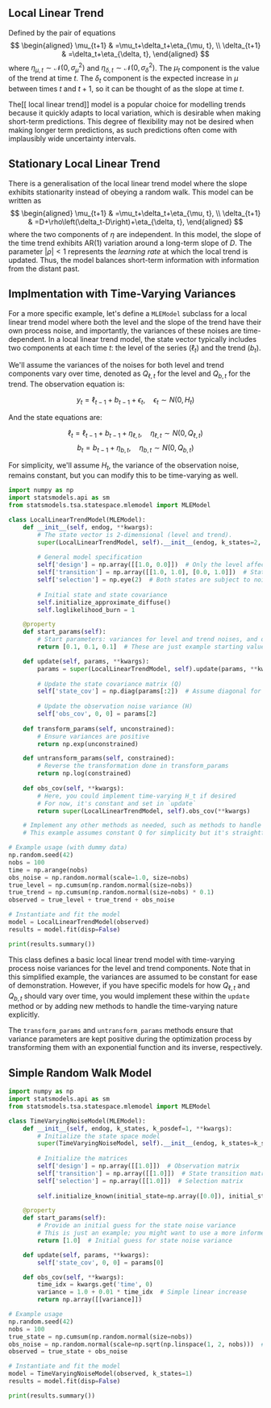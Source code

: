 ## Local Linear Trend
Defined by the pair of equations
$$
\begin{aligned}
\mu_{t+1} & =\mu_t+\delta_t+\eta_{\mu, t}, \\
\delta_{t+1} & =\delta_t+\eta_{\delta, t},
\end{aligned}
$$
where $\eta_{\mu, t} \sim \mathcal{N}\left(0, \sigma_\mu^2\right)$ and $\eta_{\delta, t} \sim \mathcal{N}\left(0, \sigma_\delta^2\right)$. The $\mu_t$ component is the value of the trend at time $t$. The $\delta_t$ component is the expected increase in $\mu$ between times $t$ and $t+1$, so it can be thought of as the slope at time $t$.

The[[ local linear trend]] model is a popular choice for modelling trends because it quickly adapts to local variation, which is desirable when making short-term predictions. This degree of flexibility may not be desired when making longer term predictions, as such predictions often come with implausibly wide uncertainty intervals.

## Stationary Local Linear Trend
There is a generalisation of the local linear trend model where the slope exhibits stationarity instead of obeying a random walk. This model can be written as
$$
\begin{aligned}
\mu_{t+1} & =\mu_t+\delta_t+\eta_{\mu, t}, \\
\delta_{t+1} & =D+\rho\left(\delta_t-D\right)+\eta_{\delta, t},
\end{aligned}
$$
where the two components of $\eta$ are independent. In this model, the slope of the time trend exhibits AR(1) variation around a long-term slope of $D$. The parameter $|\rho|<1$ represents the *learning rate* at which the local trend is updated. Thus, the model balances short-term information with information from the distant past.

## Implmentation with Time-Varying Variances
For a more specific example, let's define a `MLEModel` subclass for a local linear trend model where both the level and the slope of the trend have their own process noise, and importantly, the variances of these noises are time-dependent. In a local linear trend model, the state vector typically includes two components at each time $t$: the level of the series ($\ell_t$) and the trend ($b_t$).

We'll assume the variances of the noises for both level and trend components vary over time, denoted as $Q_{\ell,t}$ for the level and $Q_{b,t}$ for the trend. The observation equation is:

$$y_t = \ell_{t-1} + b_{t-1} + \epsilon_t, \quad \epsilon_t \sim N(0, H_t)$$

And the state equations are:

$$\ell_t = \ell_{t-1} + b_{t-1} + \eta_{\ell,t}, \quad \eta_{\ell,t} \sim N(0, Q_{\ell,t})$$
$$b_t = b_{t-1} + \eta_{b,t}, \quad \eta_{b,t} \sim N(0, Q_{b,t})$$

For simplicity, we'll assume $H_t$, the variance of the observation noise, remains constant, but you can modify this to be time-varying as well.

```python
import numpy as np
import statsmodels.api as sm
from statsmodels.tsa.statespace.mlemodel import MLEModel

class LocalLinearTrendModel(MLEModel):
    def __init__(self, endog, **kwargs):
        # The state vector is 2-dimensional (level and trend).
        super(LocalLinearTrendModel, self).__init__(endog, k_states=2, k_posdef=1, **kwargs)
        
        # General model specification
        self['design'] = np.array([[1.0, 0.0]])  # Only the level affects observations directly.
        self['transition'] = np.array([[1.0, 1.0], [0.0, 1.0]])  # State transition matrix.
        self['selection'] = np.eye(2)  # Both states are subject to noise.
        
        # Initial state and state covariance
        self.initialize_approximate_diffuse()
        self.loglikelihood_burn = 1

    @property
    def start_params(self):
        # Start parameters: variances for level and trend noises, and one for observation noise
        return [0.1, 0.1, 0.1]  # These are just example starting values.

    def update(self, params, **kwargs):
        params = super(LocalLinearTrendModel, self).update(params, **kwargs)
        
        # Update the state covariance matrix (Q)
        self['state_cov'] = np.diag(params[:2])  # Assume diagonal for simplicity
        
        # Update the observation noise variance (H)
        self['obs_cov', 0, 0] = params[2]
        
    def transform_params(self, unconstrained):
        # Ensure variances are positive
        return np.exp(unconstrained)

    def untransform_params(self, constrained):
        # Reverse the transformation done in transform_params
        return np.log(constrained)
        
    def obs_cov(self, **kwargs):
        # Here, you could implement time-varying H_t if desired
        # For now, it's constant and set in `update`
        return super(LocalLinearTrendModel, self).obs_cov(**kwargs)

    # Implement any other methods as needed, such as methods to handle time-varying Q.
    # This example assumes constant Q for simplicity but it's straightforward to modify.

# Example usage (with dummy data)
np.random.seed(42)
nobs = 100
time = np.arange(nobs)
obs_noise = np.random.normal(scale=1.0, size=nobs)
true_level = np.cumsum(np.random.normal(size=nobs))
true_trend = np.cumsum(np.random.normal(size=nobs) * 0.1)
observed = true_level + true_trend + obs_noise

# Instantiate and fit the model
model = LocalLinearTrendModel(observed)
results = model.fit(disp=False)

print(results.summary())
```

This class defines a basic local linear trend model with time-varying process noise variances for the level and trend components. Note that in this simplified example, the variances are assumed to be constant for ease of demonstration. However, if you have specific models for how $Q_{\ell,t}$ and $Q_{b,t}$ should vary over time, you would implement these within the `update` method or by adding new methods to handle the time-varying nature explicitly.

The `transform_params` and `untransform_params` methods ensure that variance parameters are kept positive during the optimization process by transforming them with an exponential function and its inverse, respectively.

## Simple Random Walk Model
```python
import numpy as np
import statsmodels.api as sm
from statsmodels.tsa.statespace.mlemodel import MLEModel

class TimeVaryingNoiseModel(MLEModel):
    def __init__(self, endog, k_states, k_posdef=1, **kwargs):
        # Initialize the state space model
        super(TimeVaryingNoiseModel, self).__init__(endog, k_states=k_states, k_posdef=k_posdef, **kwargs)
        
        # Initialize the matrices
        self['design'] = np.array([[1.0]])  # Observation matrix
        self['transition'] = np.array([[1.0]])  # State transition matrix
        self['selection'] = np.array([[1.0]])  # Selection matrix
        
        self.initialize_known(initial_state=np.array([0.0]), initial_state_cov=np.array([[1.0]]))

    @property
    def start_params(self):
        # Provide an initial guess for the state noise variance
        # This is just an example; you might want to use a more informed guess based on your data
        return [1.0]  # Initial guess for state noise variance

    def update(self, params, **kwargs):
        self['state_cov', 0, 0] = params[0]

    def obs_cov(self, **kwargs):
        time_idx = kwargs.get('time', 0)
        variance = 1.0 + 0.01 * time_idx  # Simple linear increase
        return np.array([[variance]])

# Example usage
np.random.seed(42)
nobs = 100
true_state = np.cumsum(np.random.normal(size=nobs))
obs_noise = np.random.normal(scale=np.sqrt(np.linspace(1, 2, nobs)))  # Increasing variance
observed = true_state + obs_noise

# Instantiate and fit the model
model = TimeVaryingNoiseModel(observed, k_states=1)
results = model.fit(disp=False)

print(results.summary())
```
